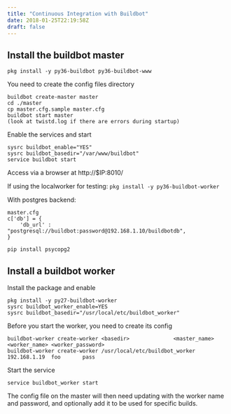 ```yaml
---
title: "Continuous Integration with Buildbot"
date: 2018-01-25T22:19:58Z
draft: false
---
```


Install the buildbot master
---

```
pkg install -y py36-buildbot py36-buildbot-www
```

You need to create the config files directory

```
buildbot create-master master
cd ./master
cp master.cfg.sample master.cfg
buildbot start master
(look at twistd.log if there are errors during startup)
```

Enable the services and start

```
sysrc buildbot_enable="YES"
sysrc buildbot_basedir="/var/www/buildbot"
service buildbot start
```

Access via a browser at http://$IP:8010/

If using the localworker for testing: `pkg install -y py36-buildbot-worker`

With postgres backend:

```
master.cfg
c['db'] = {
	'db_url' : "postgresql://buildbot:password@192.168.1.10/buildbotdb",
}

pip install psycopg2
```
Install a buildbot worker
---

Install the package and enable 

```
pkg install -y py27-buildbot-worker
sysrc buildbot_worker_enable=YES
sysrc buildbot_basedir="/usr/local/etc/buildbot_worker"
```

Before you start the worker, you need to create its config
```
buildbot-worker create-worker <basedir> 		     <master_name> <worker_name> <worker_password>
buildbot-worker create-worker /usr/local/etc/buildbot_worker 192.168.1.19  foo 		 pass
```

Start the service

```
service buildbot_worker start
```

The config file on the master will then need updating with the worker name and password, and optionally add it to be used for specific builds.
